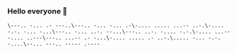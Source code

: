 ### Hello everyone 🤔

```
\---.. -... .- ---..\---.. -... -... .-\-.... ..... ...-- ..-.\-.... -.-. -... -...\---.. -... ..-. --...\---.. ..-. -.... -.-.\-.... ...-- -.... ..---\---.. ...-- .- -...\-.... ..... .- ..-.\..... -... -.-. -....\--... ---.. ----- .----
```

<!--
**Briose/Briose** is a ✨ _special_ ✨ repository because its `README.md` (this file) appears on your GitHub profile.

Here are some ideas to get you started:

- 🔭 I’m currently working on ...
- 🌱 I’m currently learning ...
- 👯 I’m looking to collaborate on ...
- 🤔 I’m looking for help with ...
- 💬 Ask me about ...
- 📫 How to reach me: ...
- 😄 Pronouns: ...
- ⚡ Fun fact: ...
-->
